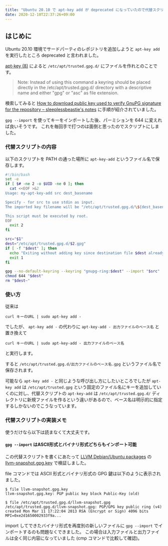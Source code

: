 ```yaml
---
title: "Ubuntu 20.10 で apt-key add が deprecated になっていたので代替スクリプトを書いた"
date: 2020-12-10T22:37:26+09:00
---
```

## はじめに

Ubuntu 20.10 環境でサードパーティのレポジトリを追加しようと `apt-key add` を実行したところ deprecated と言われました。

[apt-key (8)](http://manpages.ubuntu.com/manpages/groovy/en/man8/apt-key.8.html) によると
`/etc/apt/trusted.gpg.d/` にファイルを作れとのことです。

> Note: Instead of using this command a keyring should be placed directly in the
> /etc/apt/trusted.gpg.d/ directory with a descriptive name and either "gpg" or "asc" as
> file extension.

検索してみると
[How to download public key used to verify GnuPG signature for the repository – sleeplessbeastie's notes](https://blog.sleeplessbeastie.eu/2018/08/08/how-to-download-public-key-used-to-verify-gnupg-signature-for-the-repository/)
に手順が紹介されていました。

`gpg --import` を使ってキーをインポートした後、パーミションを 644 に変えれば良いそうです。
これを毎回手で打つのは面倒と思ったのでスクリプトにしました。

### 代替スクリプトの内容

以下のスクリプトを PATH の通った場所に `apt-key-add` というファイル名で保存します。

```sh
#!/bin/bash
set -e
if [ $# -ne 2 -o $UID -ne 0 ]; then
  cat <<EOF >&2
Usage: my-apt-key-add src dest_basename

Specify - for src to use stdin as input.
The imported key filename will be "/etc/apt/trusted.gpg.d/\${dest_basename}.gpg".

This script must be executed by root.
EOF
  exit 2
fi

src="$1"
dest="/etc/apt/trusted.gpg.d/$2.gpg"
if [ -f "$dest" ]; then
  echo "Exiting without adding key since destination file $dest already exists." >&2
  exit 1
fi

gpg --no-default-keyring --keyring "gnupg-ring:$dest" --import "$src"
chmod 644 "$dest"
rm "$dest~"
```

### 使い方

従来は

```console
curl キーのURL | sudo apt-key add -
```

でしたが、 `apt-key add -` の代わりに `apt-key-add - 出力ファイルのベース名` と置き換えて

```console
curl キーのURL | sudo apt-key-add - 出力ファイルのベース名
```

と実行します。

すると `/etc/apt/trusted.gpg.d/出力ファイルのベース名.gpg` というファイル名で保存されます。

可能なら `apt-key add -` と同じような呼び出し方にしたいところでしたが `apt-key add` は `/etc/apt/trusted.gpg` という固定のファイル名にキーを追加していくのに対し、代替スクリプトの `apt-key-add` は `/etc/apt/trusted.gpg.d/` ディレクトリに新規ファイルを作るという違いがあるので、ベース名は明示的に指定するしかないのでこうなっています。

### 代替スクリプトの実装メモ

使うだけなら以下は読まなくて大丈夫です。

#### `gpg --import` はASCII形式とバイナリ形式どちらもインポート可能

この代替スクリプトを書くにあたって [LLVM Debian/Ubuntu packages](https://apt.llvm.org/) の [llvm-snapshot.gpg.key](https://apt.llvm.org/llvm-snapshot.gpg.key) で検証しました。

file コマンドでは ASCII 形式とバイナリ形式の GPG 鍵は以下のように表示されました。

```console
$ file llvm-snapshot.gpg.key
llvm-snapshot.gpg.key: PGP public key block Public-Key (old)
```

```console
$ file /etc/apt/trusted.gpg.d/llvm-snapshot.gpg
/etc/apt/trusted.gpg.d/llvm-snapshot.gpg: PGP/GPG key public ring (v4) created Mon Mar 11 17:22:04 2013 RSA (Encrypt or Sign) 4096 bits MPI=0xe2d1650002933f9a...
```

import してできたバイナリ形式を再度別の新しいファイルに `gpg --import` でインポートするのも問題なくできました。
この場合は入力ファイルと出力ファイルは全く同じ内容になっていました (cmp コマンドで比較して確認)。
